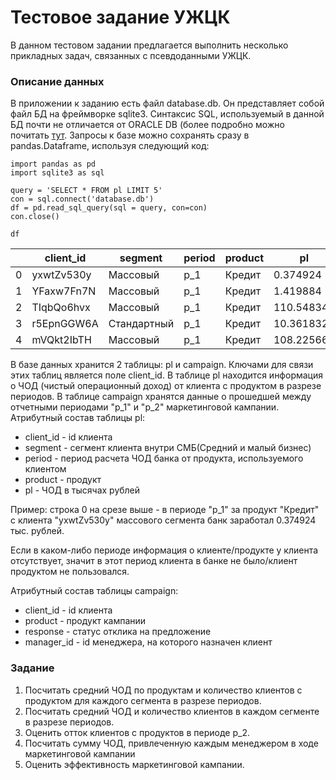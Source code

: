 # Тестовое задание УЖЦК

В данном тестовом задании предлагается выполнить несколько прикладных задач, связанных с псевдоданными УЖЦК.

### Описание данных

В приложении к заданию есть файл database.db. Он представляет собой файл БД на фреймворке sqlite3. Синтаксис SQL, используемый в данной БД почти не отличается от ORACLE DB (более подробно можно почитать [тут](https://unetway.com/tutorial/sqlite-syntax).
Запросы к базе можно сохранять сразу в pandas.Dataframe, используя следующий код:
```
import pandas as pd
import sqlite3 as sql

query = 'SELECT * FROM pl LIMIT 5'
con = sql.connect('database.db')
df = pd.read_sql_query(sql = query, con=con)
con.close()

df
```

|	|client_id	|segment	|period	|product	|pl|
|---|-----------|-----------|-------|-----------|--|
|0	|yxwtZv530y	|Массовый	|p_1	|Кредит	|0.374924|
|1	|YFaxw7Fn7N	|Массовый	|p_1	|Кредит	|1.419884|
|2	|TIqbQo6hvx	|Массовый	|p_1	|Кредит	|110.548341|
|3	|r5EpnGGW6A	|Стандартный	|p_1	|Кредит	|10.361832|
|4	|mVQkt2IbTH	|Массовый	|p_1	|Кредит	|108.225665|

   В базе данных хранится 2 таблицы: pl и campaign. Ключами для связи этих таблиц является поле client_id. В таблице pl находится информация о ЧОД (чистый операционный доход) от клиента с продуктом в разрезе периодов. В таблице campaign хранятся данные о прошедшей  между отчетными периодами "p_1" и "p_2" маркетинговой кампании.<br>
Атрибутный состав таблицы pl:
   - client_id - id клиента
   - segment - сегмент клиента внутри СМБ(Средний и малый бизнес)
   - period - период расчета ЧОД банка от продукта, используемого клиентом
   - product - продукт 
   - pl - ЧОД в тысячах рублей
   
Пример: строка 0 на срезе выше - в периоде "p_1" за продукт "Кредит" с клиента "yxwtZv530y" массового сегмента банк заработал 0.374924 тыс. рублей.
   
Если в каком-либо периоде информация о клиенте/продукте у клиента отсутствует, значит в этот период клиента в банке не было/клиент продуктом не пользовался.

Атрибутный состав таблицы campaign:
- client_id - id клиента
- product - продукт кампании
- response - статус отклика на предложение
- manager_id - id менеджера, на которого назначен клиент 

### Задание 

1) Посчитать средний ЧОД по продуктам и количество клиентов с продуктом для каждого сегмента в разрезе периодов.
2) Посчитать средний ЧОД и количество клиентов в каждом сегменте в разрезе периодов.
3) Оценить отток клиентов с продуктов в периоде p_2.
4) Посчитать сумму ЧОД, привлеченную каждым менеджером в ходе маркетинговой кампании
5) Оценить эффективность маркетинговой кампании.